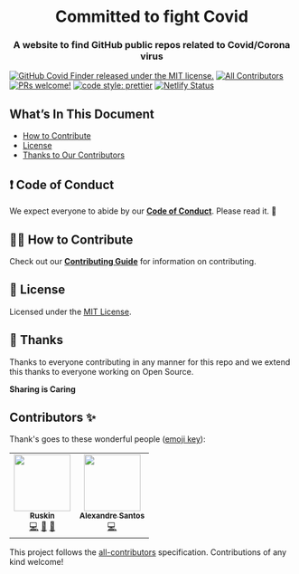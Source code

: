<h1 align="center">
  Committed to fight Covid
</h1>

<h3 align="center">
  A website to find GitHub public repos related to Covid/Corona virus
</h3>

[![GitHub Covid Finder released under the MIT license.](https://img.shields.io/badge/license-MIT-blue.svg)](./LICENSE)
[![All Contributors](https://img.shields.io/badge/all_contributors-1-orange.svg?style=flat-square)](#contributors-)
[![PRs welcome!](https://img.shields.io/badge/PRs-welcome-brightgreen.svg)](./CONTRIBUTING.md)
[![code style: prettier](https://img.shields.io/badge/code_style-prettier-ff69b4.svg?style=flat-square)](https://github.com/prettier/prettier)
[![Netlify Status](https://api.netlify.com/api/v1/badges/def4d17b-fce3-422b-9d55-769dca8fe027/deploy-status)](https://github-covid-finder.netlify.com/)

## What’s In This Document

- [How to Contribute](#-how-to-contribute)
- [License](#memo-license)
- [Thanks to Our Contributors](#-thanks)

## ❗ Code of Conduct

We expect everyone to abide by our [**Code of Conduct**](https://github.com/luisFilipePT/github-covid-finder/blob/master/CODE_OF_CONDUCT.md). Please read it. 🤝

## 🙌🏻 How to Contribute

Check out our [**Contributing Guide**](https://github.com/luisFilipePT/github-covid-finder/blob/master/CONTRIBUTING.md) for information on contributing.

## :memo: License

Licensed under the [MIT License](./LICENSE).

## 💜 Thanks

Thanks to everyone contributing in any manner for this repo and we extend this thanks to everyone working on Open Source.

**Sharing is Caring**

## Contributors ✨

Thank's goes to these wonderful people ([emoji key](https://allcontributors.org/docs/en/emoji-key)):
<!-- ALL-CONTRIBUTORS-LIST:START - Do not remove or modify this section -->
<!-- prettier-ignore-start -->
<!-- markdownlint-disable -->
<table>
  <tr>
    <td align="center"><a href="http://ruskinconstant.com"><img src="https://avatars2.githubusercontent.com/u/6400000?v=4" width="100px;" alt=""/><br /><sub><b>Ruskin</b></sub></a><br /><a href="https://github.com/luisFilipePT/github-covid-finder/commits?author=jonnyparris" title="Code">💻</a> <a href="https://github.com/luisFilipePT/github-covid-finder/commits?author=jonnyparris" title="Documentation">📖</a> <a href="#projectManagement-jonnyparris" title="Project Management">📆</a></td>
    <td align="center"><a href="http://alexandrempsantos.com"><img src="https://avatars0.githubusercontent.com/u/2593480?v=4" width="100px;" alt=""/><br /><sub><b>Alexandre Santos</b></sub></a><br /><a href="https://github.com/luisFilipePT/github-covid-finder/commits?author=asantos00" title="Code">💻</a></td>
  </tr>
</table>

<!-- markdownlint-enable -->
<!-- prettier-ignore-end -->
<!-- ALL-CONTRIBUTORS-LIST:END -->


This project follows the [all-contributors](https://github.com/all-contributors/all-contributors) specification. Contributions of any kind welcome!
